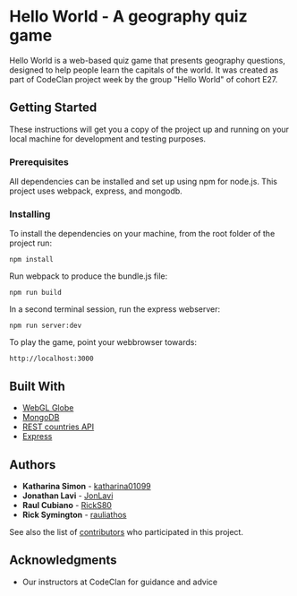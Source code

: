 # Hello World - A geography quiz game

Hello World is a web-based quiz game that presents geography questions, designed to help people learn the capitals of the world. It was created as part of CodeClan project week by the group "Hello World" of cohort E27.

## Getting Started

These instructions will get you a copy of the project up and running on your local machine for development and testing purposes.

### Prerequisites

All dependencies can be installed and set up using npm for node.js. This project uses webpack, express, and mongodb.

### Installing

To install the dependencies on your machine, from the root folder of the project run:

```
npm install
```

Run webpack to produce the bundle.js file:

```
npm run build
```

In a second terminal session, run the express webserver:

```
npm run server:dev
```

To play the game, point your webbrowser towards:

```
http://localhost:3000
```

## Built With

* [WebGL Globe](https://github.com/dataarts/webgl-globe)
* [MongoDB](https://www.mongodb.com)
* [REST countries API](https://restcountries.eu)
* [Express](https://expressjs.com)

## Authors

* **Katharina Simon** - [katharina01099](https://github.com/katharina01099/)
* **Jonathan Lavi** - [JonLavi](https://github.com/JonLavi)
* **Raul Cubiano** - [RickS80](https://github.com/RickS80)
* **Rick Symington** - [rauliathos](https://github.com/rauliathos)

See also the list of [contributors](https://github.com/JonLavi/geography-quiz-hello-world) who participated in this project.

## Acknowledgments

* Our instructors at CodeClan for guidance and advice
